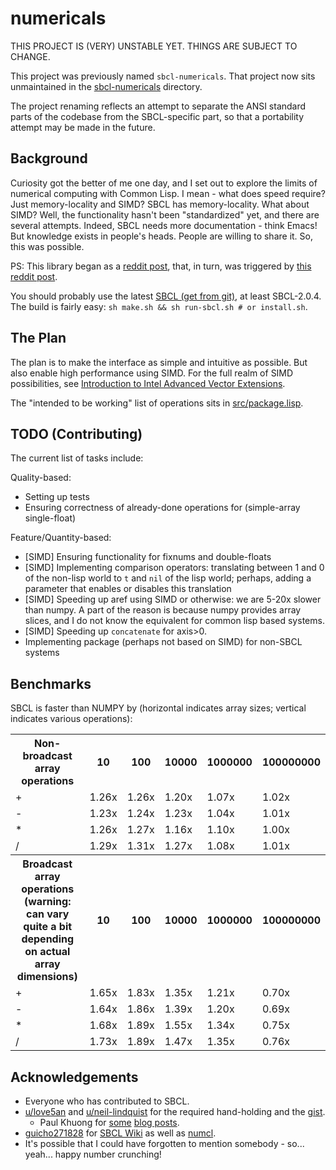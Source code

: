 # numericals

THIS PROJECT IS (VERY) UNSTABLE YET. THINGS ARE SUBJECT TO CHANGE.

This project was previously named `sbcl-numericals`. That project now sits unmaintained in the [sbcl-numericals](./sbcl-numericals) directory.

The project renaming reflects an attempt to separate the ANSI standard parts of the codebase
from the SBCL-specific part, so that a portability attempt may be made in the future.

## Background

Curiosity got the better of me one day, and I set out to explore the limits of numerical computing with Common Lisp. I mean - what does speed require? Just memory-locality and SIMD?
SBCL has memory-locality. What about SIMD? Well, the functionality hasn't been "standardized" yet, and there are several attempts. Indeed, 
SBCL needs more documentation - think Emacs! But knowledge exists in people's heads. People are willing to share it. So, this was possible. 

PS: This library began as a [reddit post](https://www.reddit.com/r/lisp/comments/fkfgjn/sbcl_with_simd_how_to_optimize_sseavx2_to_pointer/), that, in turn, was triggered by [this reddit post](https://www.reddit.com/r/lisp/comments/fjmm6y/deep_learning_with_gpus/).

You should probably use the latest [SBCL (get from git)](https://github.com/sbcl/sbcl), at least SBCL-2.0.4. The build is fairly easy: `sh make.sh && sh run-sbcl.sh # or install.sh`.

## The Plan

The plan is to make the interface as simple and intuitive as possible. But also enable
high performance using SIMD. For the full realm of SIMD possibilities, see [Introduction
to Intel Advanced Vector Extensions](https://software.intel.com/en-us/articles/introduction-to-intel-advanced-vector-extensions).

The "intended to be working" list of operations sits in [src/package.lisp](./src/package.lisp).

## TODO (Contributing)

The current list of tasks include:

Quality-based:

- Setting up tests
- Ensuring correctness of already-done operations for (simple-array single-float)

Feature/Quantity-based:

- [SIMD] Ensuring functionality for fixnums and double-floats
- [SIMD] Implementing comparison operators: translating between 1 and 0 of the non-lisp world
to `t` and `nil` of the lisp world; perhaps, adding a parameter that enables or disables
this translation
- [SIMD] Speeding up aref using SIMD or otherwise: we are 5-20x slower than numpy. A part of
the reason is because numpy provides array slices, and I do not know the equivalent for common
lisp based systems.
- [SIMD] Speeding up `concatenate` for axis>0.
- Implementing package (perhaps not based on SIMD) for non-SBCL systems

## Benchmarks

<div id='benchmark'>
  <p>SBCL is faster than NUMPY by (horizontal indicates array sizes; vertical indicates various operations): 
  </p>
  <table>
<tr>
  <th>Non-broadcast array operations
  </th>
<th>10
</th>
<th>100
</th>
<th>10000
</th>
<th>1000000
</th>
<th>100000000
</th>
</tr>
<tr>
  <td>+
  </td>
<td>1.26x
</td>
<td>1.26x
</td>
<td>1.20x
</td>
<td>1.07x
</td>
<td>1.02x
</td>
</tr>
<tr>
  <td>-
  </td>
<td>1.23x
</td>
<td>1.24x
</td>
<td>1.23x
</td>
<td>1.04x
</td>
<td>1.01x
</td>
</tr>
<tr>
  <td>*
  </td>
<td>1.26x
</td>
<td>1.27x
</td>
<td>1.16x
</td>
<td>1.10x
</td>
<td>1.00x
</td>
</tr>
<tr>
  <td>/
  </td>
<td>1.29x
</td>
<td>1.31x
</td>
<td>1.27x
</td>
<td>1.08x
</td>
<td>1.01x
</td>
</tr>
<tr>
  <th>Broadcast array operations (warning: can vary quite a bit depending
on actual array dimensions)
  </th>
<th>10
</th>
<th>100
</th>
<th>10000
</th>
<th>1000000
</th>
<th>100000000
</th>
</tr>
<tr>
  <td>+
  </td>
<td>1.65x
</td>
<td>1.83x
</td>
<td>1.35x
</td>
<td>1.21x
</td>
<td>0.70x
</td>
</tr>
<tr>
  <td>-
  </td>
<td>1.64x
</td>
<td>1.86x
</td>
<td>1.39x
</td>
<td>1.20x
</td>
<td>0.69x
</td>
</tr>
<tr>
  <td>*
  </td>
<td>1.68x
</td>
<td>1.89x
</td>
<td>1.55x
</td>
<td>1.34x
</td>
<td>0.75x
</td>
</tr>
<tr>
  <td>/
  </td>
<td>1.73x
</td>
<td>1.89x
</td>
<td>1.47x
</td>
<td>1.35x
</td>
<td>0.76x
</td>
</tr>
  </table>
</div>

<!-- The above div would be filled by :numericals/tests when *write-to-readme* is T. -->

## Acknowledgements

- Everyone who has contributed to SBCL.
- [u/love5an](https://www.reddit.com/user/love5an/) and [u/neil-lindquist](https://www.reddit.com/user/neil-lindquist/) for the required hand-holding and the [gist](https://gist.github.com/Lovesan/660866b96a2632b900359333a251cc1c).
  - Paul Khuong for [some](https://pvk.ca/Blog/2013/06/05/fresh-in-sbcl-1-dot-1-8-sse-intrinsics/) [blog posts](https://pvk.ca/Blog/2014/08/16/how-to-define-new-intrinsics-in-sbcl/).
- [guicho271828](https://github.com/guicho271828) for [SBCL Wiki](https://github.com/guicho271828/sbcl-wiki/wiki) as well as [numcl](https://github.com/numcl/numcl).
- It's possible that I could have forgotten to mention somebody - so... yeah... happy number crunching!

